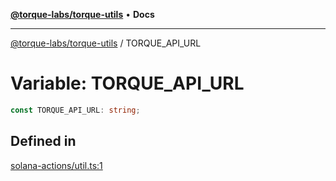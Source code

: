 [**@torque-labs/torque-utils**](../README.md) • **Docs**

***

[@torque-labs/torque-utils](../README.md) / TORQUE\_API\_URL

# Variable: TORQUE\_API\_URL

```ts
const TORQUE_API_URL: string;
```

## Defined in

[solana-actions/util.ts:1](https://github.com/torque-labs/torque-utils/blob/3bd29ca22f900f1cf2686f7f240bf82e15337207/solana-actions/util.ts#L1)
